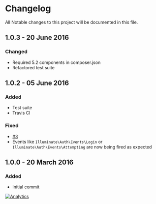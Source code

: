 # Changelog
All Notable changes to this project will be documented in this file.

## 1.0.3 - 20 June 2016
### Changed
- Required 5.2 components in composer.json
- Refactored test suite 

## 1.0.2 - 05 June 2016
### Added
- Test suite
- Travis CI

### Fixed
- [#3](https://github.com/arubacao/http-basic-auth-guard/issues/3)
- Events like `Illuminate\Auth\Events\Login` or `Illuminate\Auth\Events\Attempting` are now being fired as expected

## 1.0.0 - 20 March 2016
### Added
- Initial commit


[![Analytics](https://ga-beacon.appspot.com/UA-77737156-2/changelog?pixel)](https://github.com/arubacao/http-basic-auth-guard)